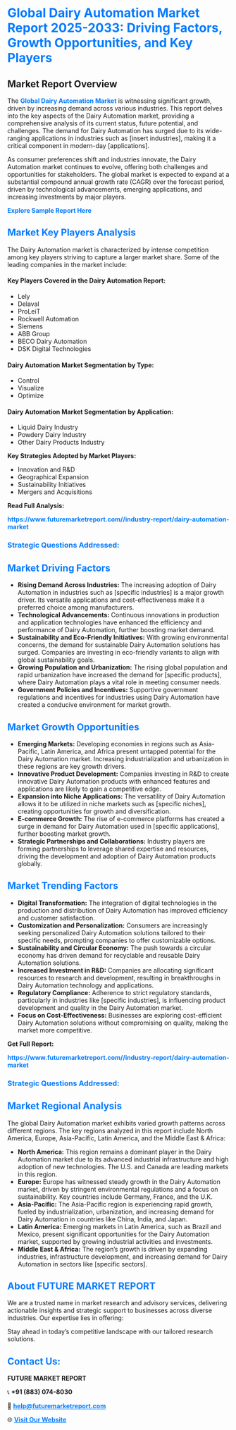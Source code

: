 <h1 style="color: #007BFF;">Global Dairy Automation Market Report 2025-2033: Driving Factors, Growth Opportunities, and Key Players</h1>

<section id="overview">
<h2>Market Report Overview</h2>
<p>The <a href="https://www.futuremarketreport.com//industry-report/dairy-automation-market" style="color: #007BFF; text-decoration: none;"><strong>Global Dairy Automation Market</strong></a> is witnessing significant growth, driven by increasing demand across various industries. This report delves into the key aspects of the Dairy Automation market, providing a comprehensive analysis of its current status, future potential, and challenges. The demand for Dairy Automation has surged due to its wide-ranging applications in industries such as [insert industries], making it a critical component in modern-day [applications].</p>
<p>As consumer preferences shift and industries innovate, the Dairy Automation market continues to evolve, offering both challenges and opportunities for stakeholders. The global market is expected to expand at a substantial compound annual growth rate (CAGR) over the forecast period, driven by technological advancements, emerging applications, and increasing investments by major players.</p>
</section>

<section id="overview">
<p><a href="https://www.futuremarketreport.com//request-sample/reportId=92140" style="color: #007BFF; text-decoration: none;"><strong>Explore Sample Report Here</strong></a></p>
</section>

<section id="key-players">
<h2 style="color: #007BFF;">Market Key Players Analysis</h2>
<p>The Dairy Automation market is characterized by intense competition among key players striving to capture a larger market share. Some of the leading companies in the market include:</p>
<h4>Key Players Covered in the Dairy Automation Report:</h4>
<ul><li>Lely</li><li>Delaval</li><li>ProLeiT</li><li>Rockwell Automation</li><li>Siemens</li><li>ABB Group</li><li>BECO Dairy Automation</li><li>DSK Digital Technologies</li></ul>
<h4>Dairy Automation Market Segmentation by Type:</h4>
<ul><li>Control</li><li>Visualize</li><li>Optimize</li></ul>

<h4>Dairy Automation Market Segmentation by Application:</h4>
<ul><li>Liquid Dairy Industry</li><li>Powdery Dairy Industry</li><li>Other Dairy Products Industry</li></ul>
<p><strong>Key Strategies Adopted by Market Players:</strong></p>
<ul>
<li>Innovation and R&D</li>
<li>Geographical Expansion</li>
<li>Sustainability Initiatives</li>
<li>Mergers and Acquisitions</li>
</ul>
</section>

<section>
<p><strong>Read Full Analysis: </strong></p><a href="https://www.futuremarketreport.com//industry-report/dairy-automation-market" style="color: #007BFF; text-decoration: none;"><strong>https://www.futuremarketreport.com//industry-report/dairy-automation-market</strong></a>
<h3 style="color: #007BFF;">Strategic Questions Addressed:</h3>
</section>

<section id="driving-factors">
<h2 style="color: #007BFF;">Market Driving Factors</h2>
<ul>
<li><strong>Rising Demand Across Industries:</strong> The increasing adoption of Dairy Automation in industries such as [specific industries] is a major growth driver. Its versatile applications and cost-effectiveness make it a preferred choice among manufacturers.</li>
<li><strong>Technological Advancements:</strong> Continuous innovations in production and application technologies have enhanced the efficiency and performance of Dairy Automation, further boosting market demand.</li>
<li><strong>Sustainability and Eco-Friendly Initiatives:</strong> With growing environmental concerns, the demand for sustainable Dairy Automation solutions has surged. Companies are investing in eco-friendly variants to align with global sustainability goals.</li>
<li><strong>Growing Population and Urbanization:</strong> The rising global population and rapid urbanization have increased the demand for [specific products], where Dairy Automation plays a vital role in meeting consumer needs.</li>
<li><strong>Government Policies and Incentives:</strong> Supportive government regulations and incentives for industries using Dairy Automation have created a conducive environment for market growth.</li>
</ul>
</section>

<section id="growth-opportunities">
<h2 style="color: #007BFF;">Market Growth Opportunities</h2>
<ul>
<li><strong>Emerging Markets:</strong> Developing economies in regions such as Asia-Pacific, Latin America, and Africa present untapped potential for the Dairy Automation market. Increasing industrialization and urbanization in these regions are key growth drivers.</li>
<li><strong>Innovative Product Development:</strong> Companies investing in R&D to create innovative Dairy Automation products with enhanced features and applications are likely to gain a competitive edge.</li>
<li><strong>Expansion into Niche Applications:</strong> The versatility of Dairy Automation allows it to be utilized in niche markets such as [specific niches], creating opportunities for growth and diversification.</li>
<li><strong>E-commerce Growth:</strong> The rise of e-commerce platforms has created a surge in demand for Dairy Automation used in [specific applications], further boosting market growth.</li>
<li><strong>Strategic Partnerships and Collaborations:</strong> Industry players are forming partnerships to leverage shared expertise and resources, driving the development and adoption of Dairy Automation products globally.</li>
</ul>
</section>

<section id="trending-factors">
<h2 style="color: #007BFF;">Market Trending Factors</h2>
<ul>
<li><strong>Digital Transformation:</strong> The integration of digital technologies in the production and distribution of Dairy Automation has improved efficiency and customer satisfaction.</li>
<li><strong>Customization and Personalization:</strong> Consumers are increasingly seeking personalized Dairy Automation solutions tailored to their specific needs, prompting companies to offer customizable options.</li>
<li><strong>Sustainability and Circular Economy:</strong> The push towards a circular economy has driven demand for recyclable and reusable Dairy Automation solutions.</li>
<li><strong>Increased Investment in R&D:</strong> Companies are allocating significant resources to research and development, resulting in breakthroughs in Dairy Automation technology and applications.</li>
<li><strong>Regulatory Compliance:</strong> Adherence to strict regulatory standards, particularly in industries like [specific industries], is influencing product development and quality in the Dairy Automation market.</li>
<li><strong>Focus on Cost-Effectiveness:</strong> Businesses are exploring cost-efficient Dairy Automation solutions without compromising on quality, making the market more competitive.</li>
</ul>
</section>

<section>
<p><strong>Get Full Report: </strong></p><a href="https://www.futuremarketreport.com//industry-report/dairy-automation-market" style="color: #007BFF; text-decoration: none;"><strong>https://www.futuremarketreport.com//industry-report/dairy-automation-market</strong></a>
<h3 style="color: #007BFF;">Strategic Questions Addressed:</h3>
</section>


<section id="regional-analysis">
<h2 style="color: #007BFF;">Market Regional Analysis</h2>
<p>The global Dairy Automation market exhibits varied growth patterns across different regions. The key regions analyzed in this report include North America, Europe, Asia-Pacific, Latin America, and the Middle East & Africa:</p>
<ul>
<li><strong>North America:</strong> This region remains a dominant player in the Dairy Automation market due to its advanced industrial infrastructure and high adoption of new technologies. The U.S. and Canada are leading markets in this region.</li>
<li><strong>Europe:</strong> Europe has witnessed steady growth in the Dairy Automation market, driven by stringent environmental regulations and a focus on sustainability. Key countries include Germany, France, and the U.K.</li>
<li><strong>Asia-Pacific:</strong> The Asia-Pacific region is experiencing rapid growth, fueled by industrialization, urbanization, and increasing demand for Dairy Automation in countries like China, India, and Japan.</li>
<li><strong>Latin America:</strong> Emerging markets in Latin America, such as Brazil and Mexico, present significant opportunities for the Dairy Automation market, supported by growing industrial activities and investments.</li>
<li><strong>Middle East & Africa:</strong> The region’s growth is driven by expanding industries, infrastructure development, and increasing demand for Dairy Automation in sectors like [specific sectors].</li>
</ul>
</section>

<footer>
<h2 style="color: #007BFF;">About FUTURE MARKET REPORT</h2>
<p>We are a trusted name in market research and advisory services, delivering actionable insights and strategic support to businesses across diverse industries. Our expertise lies in offering:</p>

<p>Stay ahead in today’s competitive landscape with our tailored research solutions.</p>

<h2 style="color: #007BFF;">Contact Us:</h2>
<p><strong>FUTURE MARKET REPORT</strong></p>
<p>📞 <strong>+91 (883) 074-8030</strong></p>
<p>📧 <strong><a href="mailto:help@futuremarketreport.com" style="color: #007BFF;">help@futuremarketreport.com</a></strong></p>
<p>🌐 <strong><a href="https://www.futuremarketreport.com/" style="color: #007BFF;">Visit Our Website</a></strong></p>
</footer>